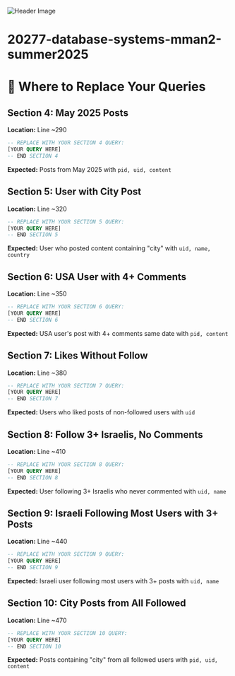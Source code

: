 ![Header Image](https://i.imgur.com/NzgUdx5.png)
# 20277-database-systems-mman2-summer2025

# 📝 Where to Replace Your Queries

## Section 4: May 2025 Posts
**Location:** Line ~290
```sql
-- REPLACE WITH YOUR SECTION 4 QUERY:
[YOUR QUERY HERE] 
-- END SECTION 4
```
**Expected:** Posts from May 2025 with `pid, uid, content`

## Section 5: User with City Post
**Location:** Line ~320
```sql
-- REPLACE WITH YOUR SECTION 5 QUERY:
[YOUR QUERY HERE] 
-- END SECTION 5
```
**Expected:** User who posted content containing "city" with `uid, name, country`

## Section 6: USA User with 4+ Comments
**Location:** Line ~350
```sql
-- REPLACE WITH YOUR SECTION 6 QUERY:
[YOUR QUERY HERE] 
-- END SECTION 6
```
**Expected:** USA user's post with 4+ comments same date with `pid, content`

## Section 7: Likes Without Follow
**Location:** Line ~380
```sql
-- REPLACE WITH YOUR SECTION 7 QUERY:
[YOUR QUERY HERE] 
-- END SECTION 7
```
**Expected:** Users who liked posts of non-followed users with `uid`

## Section 8: Follow 3+ Israelis, No Comments
**Location:** Line ~410
```sql
-- REPLACE WITH YOUR SECTION 8 QUERY:
[YOUR QUERY HERE] 
-- END SECTION 8
```
**Expected:** User following 3+ Israelis who never commented with `uid, name`

## Section 9: Israeli Following Most Users with 3+ Posts
**Location:** Line ~440
```sql
-- REPLACE WITH YOUR SECTION 9 QUERY:
[YOUR QUERY HERE] 
-- END SECTION 9
```
**Expected:** Israeli user following most users with 3+ posts with `uid, name`

## Section 10: City Posts from All Followed
**Location:** Line ~470
```sql
-- REPLACE WITH YOUR SECTION 10 QUERY:
[YOUR QUERY HERE] 
-- END SECTION 10
```
**Expected:** Posts containing "city" from all followed users with `pid, uid, content`
